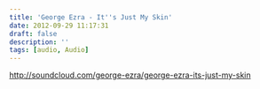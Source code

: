 ```yaml
---
title: 'George Ezra - It''s Just My Skin'
date: 2012-09-29 11:17:31
draft: false
description: ''
tags: [audio, Audio]
---
```


http://soundcloud.com/george-ezra/george-ezra-its-just-my-skin